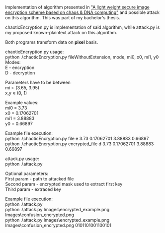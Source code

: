 Implementation of algorithm presented in ["A light weight secure image encryption scheme based on chaos & DNA computing"](https://www.sciencedirect.com/science/article/pii/S1319157816300027)
and possible attack on this algorithm. This was part of my bachelor's thesis.

chaoticEncryption.py is implementation of said algorithm, while attack.py is my proposed known-plaintext attack on this algorithm.

Both programs transform data on **pixel** basis.

chaoticEncryption.py usage:  
python .\chaoticEncryption.py fileWithoutExtension, mode, mi0, x0, mi1, y0  
Modes:  
E - encryption  
D - decryption  

Parameters have to be between  
mi ∊ (3.65, 3.95)  
x,y ∊ (0, 1)  

Example values:  
mi0 = 3.73  
x0 = 0.17062701  
mi1 = 3.88883  
y0 = 0.66897  

Example file execution:  
python .\chaoticEncryption.py file e 3.73 0.17062701 3.88883 0.66897  
python .\chaoticEncryption.py encrypted_file d 3.73 0.17062701 3.88883 0.66897  

attack.py usage:  
python .\attack.py  

Optional parameters:  
First param    - path to attacked file  
Second param   - encrypted mask used to extract first key  
Third param    - extraced key  

Example file execution:  
python .\attack.py  
python .\attack.py Images\encrypted_example.png Images\confusion_encrypted.png  
python .\attack.py Images\encrypted_example.png Images\confusion_encrypted.png 0101101001100101  
